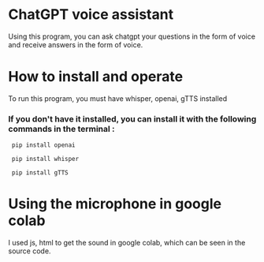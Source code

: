 # ChatGPT voice assistant
Using this program, you can ask chatgpt your questions in the form of voice and receive answers in the form of voice.
# How to install and operate 
To run this program, you must have whisper, openai, gTTS installed
### If you don't have it installed, you can install it with the following commands in the terminal :
``` 
 pip install openai
```
```
 pip install whisper
```
```
 pip install gTTS
```

# Using the microphone in google colab
I used js, html to get the sound in google colab, which can be seen in the source code.
